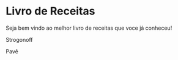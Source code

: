 <h1>Livro de Receitas</h1>

Seja bem vindo ao melhor livro de receitas que voce já conheceu!

Strogonoff

Pavê

